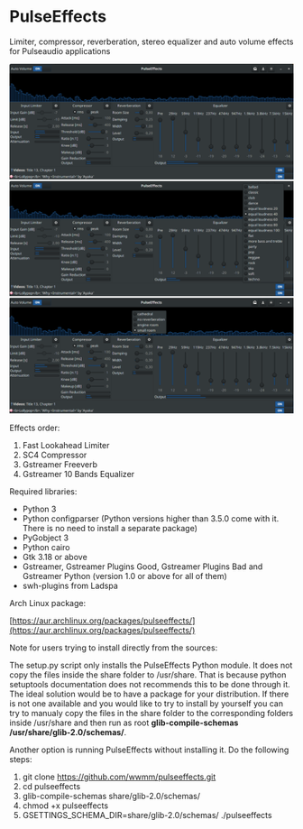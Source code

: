 # PulseEffects

Limiter, compressor, reverberation, stereo equalizer and auto volume effects for Pulseaudio applications

![](images/pulseeffects_main_window.png)
![](images/pulseeffects_eq_menu.png)
![](images/pulseeffects_reverb_menu.png)

Effects order:

1. Fast Lookahead Limiter
2. SC4 Compressor
3. Gstreamer Freeverb
4. Gstreamer 10 Bands Equalizer

Required libraries:

- Python 3
- Python configparser (Python versions higher than 3.5.0 come with it. There is no need to install a separate package)
- PyGobject 3
- Python cairo
- Gtk 3.18 or above
- Gstreamer, Gstreamer Plugins Good, Gstreamer Plugins Bad and Gstreamer Python
 (version 1.0 or above for all of them)
- swh-plugins from Ladspa

Arch Linux package:

[https://aur.archlinux.org/packages/pulseeffects/](https://aur.archlinux.org/packages/pulseeffects/)

Note for users trying to install directly from the sources:

The setup.py script only installs the PulseEffects Python module. It does not copy the files inside the share folder to /usr/share. That is because
python setuptools documentation does not recommends this to be done
through it. The ideal solution would be to have a package for your
distribution. If there is not one available and you would like to try to
install by yourself you can try to manualy copy the files in the share folder to the corresponding folders inside /usr/share and then run as root **glib-compile-schemas /usr/share/glib-2.0/schemas/**.

Another option is running PulseEffects without installing it. Do the following steps:

1. git clone https://github.com/wwmm/pulseeffects.git
2. cd pulseeffects
3. glib-compile-schemas share/glib-2.0/schemas/
4. chmod +x pulseeffects
5. GSETTINGS_SCHEMA_DIR=share/glib-2.0/schemas/ ./pulseeffects
